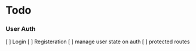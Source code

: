 # Todo 

### User Auth
[ ] Login
[ ] Registeration
[ ] manage user state on auth
[ ] protected routes


